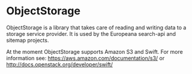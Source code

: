 # ObjectStorage

ObjectStorage is a library that takes care of reading and writing data to a storage service provider. 
It is used by the Europeana search-api and sitemap projects.

At the moment ObjectStorage supports Amazon S3 and Swift.
For more information see: https://aws.amazon.com/documentation/s3/ or http://docs.openstack.org/developer/swift/
